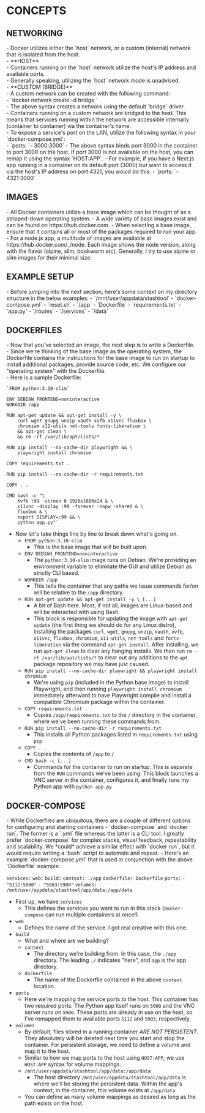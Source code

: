 <h1>CONCEPTS</h1>
<h2>NETWORKING</h2>
- Docker utilizes either the `host` network, or a custom (internal) network that is isolated from the host.<br>
- **HOST**<br>
	- Containers running on the `host` network utilize the host's IP address and available ports.<br>
	- Generally speaking, utilizing the `host` network mode is unadvised.<br>
- **CUSTOM (BRIDGE)**<br>
	- A custom network can be created with the following command:<br>
		- `docker network create -d bridge <network>`<br>
		- The above syntax creates a network using the default `bridge` driver.<br>
	- Containers running on a custom network are bridged to the host. This means that services running within the network are accessible internally (container to container) via the container's name.<br>
	- To expose a service's port on the LAN, utilize the following syntax in your `docker-compose.yml`:<br>
		- `ports:
			  `- 3000:3000`
		- The above syntax binds port 3000 in the container to port 3000 on the host. If port 3000 is not available on the host, you can remap it using the syntax `HOST:APP`.
		- For example, if you have a Next.js app running in a container on its default port (3000) but want to access it via the host's IP address on port 4321, you would do this:
			- `ports:
				  `- 4321:3000`

<h2>IMAGES</h2>
- All Docker containers utilize a base image which can be thought of as a stripped-down operating system. 
- A wide variety of base images exist and can be found on https://hub.docker.com.
- When selecting a base image, ensure that it contains all or most of the packages required to run your app. 
- For a node.js app, a multitude of images are available at https://hub.docker.com/_/node. Each image shows the node version, along with the flavor (alpine, slim, bookworm etc). Generally, I try to use alpine or slim images for their minimal size.

<h2>EXAMPLE SETUP</h2>
- Before jumping into the next section, here's some context on my directory structure in the below examples: 
- `/mnt/user/appdata/stashtool`
	- `docker-compose.yml`
	- `reset.sh`
	- `/app`
		- `Dockerfile`
		- `requirements.txt`
		- `app.py`
		- `/routes`
		- `/services`
		- `/data`

<h2>DOCKERFILES</h2>
- Now that you've selected an image, the next step is to write a Dockerfile.
<br>
- Since we're thinking of the base image as the operating system, the Dockerfile contains the instructions for the base image to run on startup to install additional packages, provide source code, etc. We configure our "operating system" with the Dockerfile.
<br>
- Here is a sample Dockerfile: 
	
	`FROM python:3.10-slim`
	  
	ENV DEBIAN_FRONTEND=noninteractive
	WORKDIR /app
	  
	RUN apt-get update && apt-get install -y \
		curl wget gnupg unzip xauth xvfb x11vnc fluxbox \
		chromium x11-utils net-tools fonts-liberation \
		&& apt-get clean \
		&& rm -rf /var/lib/apt/lists/*
		  
	RUN pip install --no-cache-dir playwright && \
		playwright install chromium
		 
	COPY requirements.txt .
	 
	RUN pip install --no-cache-dir -r requirements.txt
	 
	COPY . .
	 
	CMD bash -c "\
		Xvfb :99 -screen 0 1920x1080x24 & \
		x11vnc -display :99 -forever -nopw -shared & \
		fluxbox & \
		export DISPLAY=:99 && \
		python app.py"`

- Now let's take things line by line to break down what's going on.
	- `FROM python:3.10-slim` 
		- This is the base image that will be built upon.
	- `ENV DEBIAN_FRONTEND=noninteractive`
		- The `python:3.10-slim` image runs on Debian. We're providing an environment variable to eliminate the GUI and utilize Debian as strictly CLI based.
	- `WORKDIR /app`
		- This tells the container that any paths we issue commands for/on will be relative to the `/app` directory.
	- `RUN apt-get update && apt-get install -y \ [...]`
		- A bit of Bash here. Most, if not all, images are Linux-based and will be interacted with using Bash.
		- This block is responsible for updating the image with `apt-get update` (the first thing we should do for any Linux distro), installing the packages `curl`, `wget`, `gnupg`, `unzip`, `xauth`, `xvfb`, `x11vnc`, `fluxbox`, `chromium`, `x11-utils`, `net-tools` and `fonts-liberation` via the command `apt-get install`. After installing, we run `apt-get clean` to clear any hanging installs. We then run `rm -rf /var/lib/apt/lists/*` to clear out any additions to the `apt` package repository we may have just caused.
	- `RUN pip install --no-cache-dir playwright && playwright install chromium`
		- We're using `pip` (included in the Python base image) to install Playwright, and then running `playwright install chromium` immediately afterward to have Playwright compile and install a compatible Chromium package within the container.
	- `COPY requirements.txt .`
		- Copies `/app/requirements.txt` to the `/` directory in the container, where we've been running these commands from.
	- `RUN pip install --no-cache-dir -r requirements.txt`
		- This installs all Python packages listed in `requirements.txt` using `pip`
	- `COPY . .`
		- Copies the contents of `/app` to `/`
	- `CMD bash -c [...]`
		- Commands for the container to run on startup. This is separate from the `RUN` commands we've been using. This block launches a VNC server in the container, configures it, and finally runs my Python app with `python app.py`

<h2>DOCKER-COMPOSE</h2>
- While Dockerfiles are ubiquitous, there are a couple of different options for configuring and starting containers - `docker-compose` and `docker run`. The former is a `.yml` file whereas the latter is a CLI tool. I greatly prefer `docker-compose` for complex stacks, visual feedback, repeatability and scalability. We *could* achieve a similar effect with `docker run`, but it would require writing a `bash` script to automate and repeat.
- Here's an example `docker-compose.yml` that is used in conjunction with the above `Dockerfile` example:

`services:`
	`web:`
		`build:`
			`context: ./app`
			`dockerfile: Dockerfile`
		`ports:`
			`- "5112:5000"`
			`- "5903:5900"`
		`volumes:`
			`- /mnt/user/appdata/stashtool/app/data:/app/data`

- First up, we have `services`
	- This defines the services you want to run in this stack (`docker-compose` can run multiple containers at once!)
- `web`
	- Defines the name of the service. I got real creative with this one.
- `build`
	- What and where are we building?
	- `context`
		- The directory we're building from. In this case, the `./app` directory. The leading `./` indicates "here", and `app` is the app directory. 
	- `dockerfile`
		- The name of the Dockerfile contained in the above `context` location.
- `ports`
	- Here we're mapping the service ports to the host. This container has two required ports. The Python app itself runs on `5000` and the VNC server runs on `5900`. These ports are already in use on the host, so I've remapped them to available ports `5112` and `5903`, respectively.
- `volumes`
	- By default, files stored in a running container *ARE NOT PERSISTENT*. They absolutely will be deleted next time you start and stop the container. For persistent storage, we need to define a volume and map it to the host. 
	- Similar to how we map ports to the host using `HOST:APP`, we use `HOST:APP` syntax for volume mappings. 
	- `/mnt/user/appdata/stashtool/app/data:/app/data`
		- The host directory `/mnt/user/appdata/stashtool/app/data` is where we'll be storing the persistent data. Within the app's context, in the container, this volume exists at `/app/data`. 
	- You can define as many volume mappings as desired as long as the path exists on the host.
